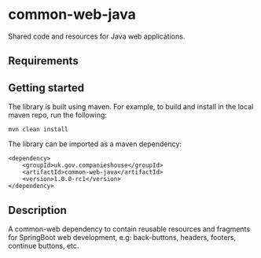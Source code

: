 # common-web-java
Shared code and resources for Java web applications.

## Requirements


## Getting started

The library is built using maven.  For example, to build and install in the local maven repo, run the following:
```
mvn clean install
```

The library can be imported as a maven dependency:
```
<dependency>
    <groupId>uk.gov.companieshouse</groupId>
    <artifactId>common-web-java</artifactId>
    <version>1.0.0-rc1</version>
</dependency>
```


## Description 

A common-web dependency to contain reusable resources and fragments for SpringBoot web development, e.g: back-buttons, headers, footers, continue buttons, etc.
